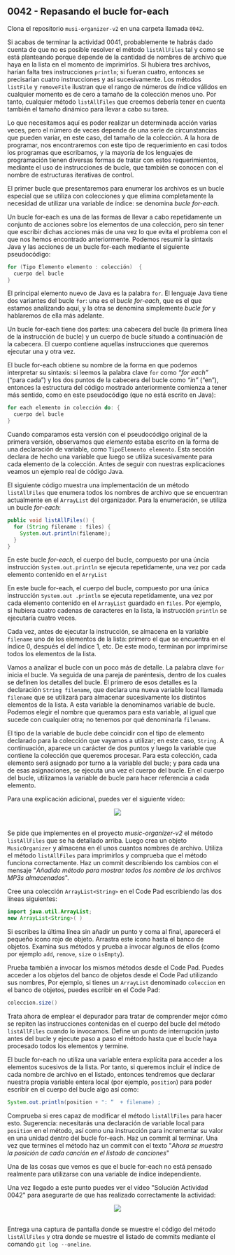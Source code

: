 ## 0042 - Repasando el bucle for-each

Clona el repositorio `musi-organizer-v2` en una carpeta llamada `0042`.

Si acabas de terminar la actividad 0041, probablemente te habrás dado cuenta de que no es posible resolver el método `listAllFiles` tal y como se está planteando porque depende de la cantidad de nombres de archivo que haya en la lista en el momento de imprimirlos. Si hubiera tres archivos, harían falta tres instrucciones `println`; si fueran cuatro, entonces se precisarían cuatro instrucciones y así sucesivamente. Los métodos `listFile` y `removeFile` ilustran que el rango de números de índice válidos en cualquier momento es de cero a tamaño de la colección menos uno. Por tanto, cualquier método `listAllFiles` que creemos debería tener en cuenta también el tamaño dinámico para llevar a cabo su tarea.

Lo que necesitamos aquí es poder realizar un determinada acción varias veces, pero el número de veces depende de una serie de circunstancias que pueden variar, en este caso, del tamaño de la colección. A la hora de programar, nos encontraremos con este tipo de requerimiento en casi todos los programas que escribamos, y la mayoría de los lenguajes de programación tienen diversas formas de tratar con estos requerimientos, mediante el uso de instrucciones de bucle, que también se conocen con el nombre de estructuras iterativas de control. 

El primer bucle que presentaremos para enumerar los archivos es un bucle especial que se utiliza con colecciones y que elimina completamente la necesidad de utilizar una variable de índice: se denomina _bucle for-each_. 

Un bucle for-each es una de las formas de llevar a cabo repetidamente un conjunto de acciones sobre los elementos de una colección, pero sin tener que escribir dichas acciones más de una vez lo que evita el problema con el que nos hemos encontrado anteriormente. Podemos resumir la sintaxis Java y las acciones de un bucle for-each mediante el siguiente pseudocódigo: 

```java
for (Tipo Elemento elemento : colección)  {
  cuerpo del bucle 
}
```

El principal elemento nuevo de Java es la palabra `for`. El lenguaje Java tiene dos variantes del bucle `for`: una es el _bucle for-each_, que es el que estamos analizando aquí, y la otra se denomina simplemente _bucle for_ y hablaremos de ella más adelante. 

Un bucle for-each tiene dos partes: una cabecera del bucle (la primera línea de la instrucción de bucle) y un cuerpo de bucle situado a continuación de la cabecera. El cuerpo contiene aquellas instrucciones que queremos ejecutar una y otra vez. 

El bucle for-each obtiene su nombre de la forma en que podemos interpretar su sintaxis: si leemos la palabra clave `for` como _“for each”_ (“para cada”) y los dos puntos de la cabecera del bucle como _“in”_ (“en”), entonces la estructura del código mostrado anteriormente comienza a tener más sentido, como en este pseudocódigo (que no está escrito en Java): 

```java
for each elemento in colección do: { 
  cuerpo del bucle 
}
```

Cuando comparamos esta versión con el pseudocódigo original de la primera versión, observamos que _elemento_ estaba escrito en la forma de una declaración de variable, como `TipoElemento elemento`. Esta sección declara de hecho una variable que luego se utiliza sucesivamente para cada elemento de la colección. Antes de seguir con nuestras explicaciones veamos un ejemplo real de código Java.

El siguiente código muestra una implementación de un método `listAllFiles` que enumera todos los nombres de archivo que se encuentran actualmente en el `ArrayList` del organizador. Para la enumeración, se utiliza un bucle _for-each_:

```java
public void listAllFiles() {
  for (String filename : files) { 
    System.out.println(filename);  
  }
}
```

En este bucle _for-each_, el cuerpo del bucle, compuesto por una úncia instrucción `System.out.println` se ejecuta repetidamente, una vez por cada elemento contenido en el `ArryList`

En este bucle for-each, el cuerpo del bucle, compuesto por una única instrucción `System.out .println` se ejecuta repetidamente, una vez por cada elemento contenido en el `ArrayList` guardado en `files`. Por ejemplo, si hubiera cuatro cadenas de caracteres en la lista, la instrucción `println` se ejecutaría cuatro veces. 

Cada vez, antes de ejecutar la instrucción, se almacena en la variable `filename` uno de los elementos de la lista: primero el que se encuentra en el índice 0, después el del índice 1, etc. De este modo, terminan por imprimirse todos los elementos de la lista. 

Vamos a analizar el bucle con un poco más de detalle. La palabra clave `for` inicia el bucle. Va seguida de una pareja de paréntesis, dentro de los cuales se definen los detalles del bucle. El primero de esos detalles es la declaración `String filename`, que declara una nueva variable local llamada `filename` que se utilizará para almacenar sucesivamente los distintos elementos de la lista. A esta variable la denominamos variable de bucle. Podemos elegir el nombre que queramos para esta variable, al igual que sucede con cualquier otra; no tenemos por qué denominarla `filename`. 

El tipo de la variable de bucle debe coincidir con el tipo de elemento declarado para la colección que vayamos a utilizar; en este caso, `String`. A continuación, aparece un carácter de dos puntos y luego la variable que contiene la colección que queremos procesar. Para esta colección, cada elemento será asignado por turno a la variable del bucle; y para cada una de esas asignaciones, se ejecuta una vez el cuerpo del bucle. En el cuerpo del bucle, utilizamos la variable de bucle para hacer referencia a cada elemento. 

Para una explicación adicional, puedes ver el siguiente vídeo:

<div align="center">
<a href="https://youtu.be/4qp17SaIDzI"><img src="https://img.youtube.com/vi/4qp17SaIDzI/0.jpg" ></a>
</div>
<br>


Se pide que implementes en el proyecto _music-organizer-v2_ el método `listAllFiles` que se ha detallado arriba. Luego crea un objeto `MusicOrganizer` y almacena en él unos cuantos nombres de archivo. Utiliza el método `listAllFiles` para imprimirlos y comprueba que el método funciona correctamente. Haz un commit describiendo los cambios con el mensaje "_Añadido método para mostrar todos los nombre de los archivos MP3s almacenados_".

Cree una colección `ArrayList<String>` en el Code Pad escribiendo las dos líneas siguientes: 

```java
import java.util.ArrayList; 
new ArrayList<String>( )
```
 
Si escribes la última línea sin añadir un punto y coma al final, aparecerá el pequeño icono rojo de objeto. Arrastra este icono hasta el banco de objetos. Examina sus métodos y prueba a invocar algunos de ellos (como por ejemplo `add`, `remove`, `size` o `isEmpty`).

Prueba también a invocar los mismos métodos desde el Code Pad. Puedes acceder a los objetos del banco de objetos desde el Code Pad utilizando sus nombres, Por ejemplo, si tienes un `ArrayList` denominado `coleccion` en el banco de objetos, puedes escribir en el Code Pad: 

```java
coleccion.size() 
```

Trata ahora de emplear el depurador para tratar de comprender mejor cómo se repiten las instrucciones contenidas en el cuerpo del bucle del método `listAllFiles` cuando lo invocamos. Define un punto de interrupción justo antes del bucle y ejecute paso a paso el método hasta que el bucle haya procesado todos los elementos y termine. 

El bucle for-each no utiliza una variable entera explícita para acceder a los elementos sucesivos de la lista. Por tanto, si queremos incluir el índice de cada nombre de archivo en el listado, entonces tendremos que declarar nuestra propia variable entera local (por ejemplo, `position`) para poder escribir en el cuerpo del bucle algo así como: 

```java
System.out.println(position + ": “  + filename) ; 
```

Comprueba si eres capaz de modificar el método `listAllFiles` para hacer esto. Sugerencia: necesitarás una declaración de variable local para `position` en el método, así como una instrucción para incrementar su valor en una unidad dentro del bucle for-each. Haz un commit al terminar. Una vez que termines el método haz un commit con el texto "_Ahora se muestra la posición de cada canción en el listado de canciones_"

Una de las cosas que vemos es que el bucle for-each no está pensado realmente para utilizarse con una variable de índice independiente. 

Una vez llegado a este punto puedes ver el vídeo "Solución Actividad 0042" para asegurarte de que has realizado correctamente la actividad:

<div align="center">
<a href="https://youtu.be/F66-2ZQrSFs"><img src="https://img.youtube.com/vi/F66-2ZQrSFs/0.jpg" ></a>
</div>
<br>


Entrega una captura de pantalla donde se muestre el código del método `listAllFiles` y otra donde se muestre el listado de commits mediante el comando `git log --oneline`.
